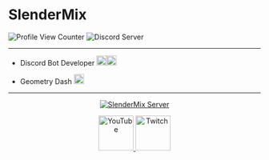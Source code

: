 # SlenderMix 
![Profile View Counter](https://komarev.com/ghpvc/?username=Slender-Mix) ![Discord Server](https://discordapp.com/api/guilds/896047288969986160/widget.png?style=shield)
___
* Discord Bot Developer <img src="https://upload.wikimedia.org/wikipedia/commons/thumb/9/99/Unofficial_JavaScript_logo_2.svg/1200px-Unofficial_JavaScript_logo_2.svg.png" width="20px"/><img src="https://sebastian-gomez.com/typescript.png" width="20px"/>

* Geometry Dash <img src="https://static.wikia.nocookie.net/logopedia/images/6/61/Geometry_Dash_Logo.png/revision/latest/scale-to-width-down/250?cb=20210209192114&path-prefix=es" width="20px"/>

___
<div align="center">
  <p>
    <a href="https://discord.gg/eTa6dTpf89">
      <img src="https://discordapp.com/api/guilds/896047288969986160/widget.png?style=banner2" alt="SlenderMix Server"/>
    </a>
  </p>
  <p>
    <a href="https://www.youtube.com/channel/UCexHpXWRC_Y2w2T_fYfcp7w">
      <img src="https://i2.wp.com/logos.edu.mx/wp-content/uploads/2021/01/YouTube-LOGO.png?ssl=1" alt="YouTube" width="70px"/>
    </a>
    <a href="https://www.twitch.tv/slendermixgd">
      <img src="https://logos-marcas.com/wp-content/uploads/2020/11/Twitch-Emblema.png" alt="Twitch" width="70px">
    </a>
</div>

